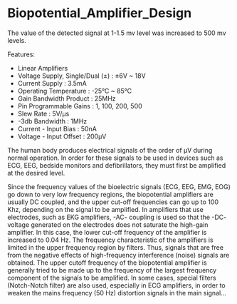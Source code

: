 # Biopotential_Amplifier_Design

The value of the detected signal at 1-1.5 mv level was increased to 500 mv levels.

Features:

- Linear Amplifiers
- Voltage Supply, Single/Dual (±)	  : ±6V ~ 18V
- Current Supply			              : 3.5mA
- Operating Temperature		          : -25°C ~ 85°C
- Gain Bandwidth Product		        : 25MHz
- Pin Programmable Gains		        : 1, 100, 200, 500
- Slew Rate			                    : 5V/µs
- -3db Bandwidth			              : 1MHz
- Current - Input Bias		          : 50nA
- Voltage - Input Offset		        : 200µV

The human body produces electrical signals of the order of µV during normal operation. In order for these signals to be used in devices such as ECG, EEG, bedside monitors and defibrillators, they must first be amplified at the desired level.

Since the frequency values ​​of the bioelectric signals (ECG, EEG, EMG, EOG) go down to very low frequency regions, the biopotential amplifiers are usually DC coupled, and the upper cut-off frequencies can go up to 100 Khz, depending on the signal to be amplified. In amplifiers that use electrodes, such as EKG amplifiers, -AC- coupling is used so that the -DC- voltage generated on the electrodes does not saturate the high-gain amplifier. In this case, the lower cut-off frequency of the amplifier is increased to 0.04 Hz. The frequency characteristic of the amplifiers is limited in the upper frequency region by filters. Thus, signals that are free from the negative effects of high-frequency interference (noise) signals are obtained. The upper cutoff frequency of the biopotential amplifier is generally tried to be made up to the frequency of the largest frequency component of the signals to be amplified. In some cases, special filters (Notch-Notch filter) are also used, especially in ECG amplifiers, in order to weaken the mains frequency (50 Hz) distortion signals in the main signal...

